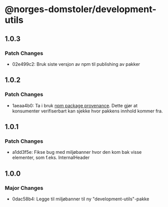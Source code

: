 # @norges-domstoler/development-utils

## 1.0.3

### Patch Changes

- 02e499c2: Bruk siste versjon av npm til publishing av pakker

## 1.0.2

### Patch Changes

- 1aeaa4b0: Ta i bruk [npm package provenance](https://github.blog/2023-04-19-introducing-npm-package-provenance/).
  Dette gjør at konsumenter verifiserbart kan sjekke hvor pakkens innhold kommer fra.

## 1.0.1

### Patch Changes

- a1dd3f5e: Fikse bug med miljøbanner hvor den kom bak visse elementer, som f.eks. InternalHeader

## 1.0.0

### Major Changes

- 0dac58b4: Legge til miljøbanner til ny "development-utils"-pakke
